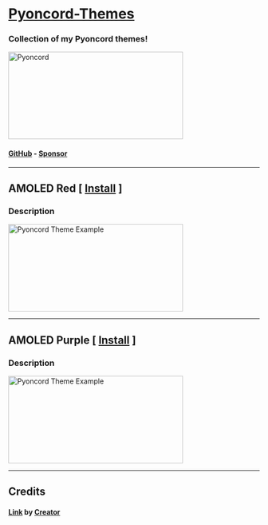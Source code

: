 # [Pyoncord-Themes](https://github.com/SL4F/pyoncord-themes)
### Collection of my Pyoncord themes!
<p align="left"> 
  <a href="https://github.com/SL4F/pyoncord-themes" target="_blank"><img src="https://" alt="Pyoncord" width="350" height="175"/></a>
</p>

#### [GitHub](https://github.com/sl4f/pyoncord-themes) - [Sponsor](https://github.com/sponsors/SL4F)
___
## AMOLED Red [ [Install](https://github.com/SL4F/pyoncord-themes) ]
### Description
<p align="left"> 
  <a href="https://github.com/SL4F/pyoncord-themes" target="_blank"><img src="https://" alt="Pyoncord Theme Example" width="350" height="175"/></a>
</p>

___
## AMOLED Purple [ [Install](https://github.com/SL4F/pyoncord-themes) ]
### Description
<p align="left"> 
  <a href="https://github.com/SL4F/pyoncord-themes" target="_blank"><img src="https://" alt="Pyoncord Theme Example" width="350" height="175"/></a>
</p>

___
## Credits
#### [Link](https://heartless.uno) by [Creator](https://heartless.uno)
